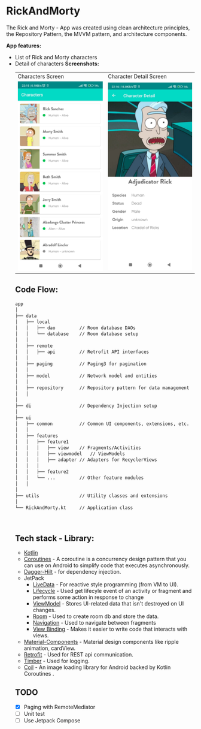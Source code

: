 
# RickAndMorty

The Rick and Morty - App was created using clean architecture principles, the Repository Pattern, the MVVM pattern, and architecture components. 

**App features:**
- List of Rick and Morty characters
- Detail of characters
**Screenshots:**
  <table>
  <tr>
     <td>Characters Screen</td>
     <td>Character Detail Screen</td>
  </tr>
  <tr>
    <td><img src="app/screenshots/Character.jpeg" width=300 ></td>
    <td><img src="app/screenshots/Character_Detail.jpeg" width=300 ></td>
  </tr>
 </table>


## Code Flow:
```
app
│
├── data
│   ├── local
│   │   ├── dao         // Room database DAOs
│   │   └── database    // Room database setup
│   │
│   ├── remote
│   │   ├── api         // Retrofit API interfaces
│   │
│   ├── paging          // Paging3 for pagination
│   │
│   ├── model           // Network model and entities
│   │
│   ├── repository      // Repository pattern for data management
│   │
│
├── di                  // Dependency Injection setup
│
├── ui
│   ├── common          // Common UI components, extensions, etc.
│   │
│   ├── features
│   │   ├── feature1
│   │   │   ├── view    // Fragments/Activities
│   │   │   ├── viewmodel   // ViewModels
│   │   │   ├── adapter // Adapters for RecyclerViews
│   │   │
│   │   ├── feature2
│   │   └── ...         // Other feature modules
│   │
│
├── utils               // Utility classes and extensions
│
└── RickAndMorty.kt     // Application class



```
## Tech stack - Library:

- [Kotlin](https://kotlinlang.org/)
- [Coroutines](https://github.com/Kotlin/kotlinx.coroutines) - A coroutine is a concurrency design pattern that you can use on Android to simplify code that executes asynchronously.
- [Dagger-Hilt](https://developer.android.com/training/dependency-injection/hilt-android) - for dependency injection.
- JetPack
  - [LiveData](https://developer.android.com/topic/libraries/architecture/livedata) - For reactive style programming (from VM to UI). 
  - [Lifecycle](https://developer.android.com/jetpack/androidx/releases/lifecycle) - Used get lifecyle event of an activity or fragment and performs some action in response to change
  - [ViewModel](https://developer.android.com/topic/libraries/architecture/viewmodel) - Stores UI-related data that isn't destroyed on UI changes. 
  - [Room](https://developer.android.com/topic/libraries/architecture/room) - Used to create room db and store the data.
  - [Navigation](https://developer.android.com/guide/navigation/navigation-getting-started) - Used to navigate between fragments
  - [View Binding](https://developer.android.com/topic/libraries/view-binding) - Makes it easier to write code that interacts with views.
- [Material-Components](https://github.com/material-components/material-components-android) - Material design components like ripple animation, cardView.
- [Retrofit](https://github.com/square/retrofit) - Used for REST api communication.
- [Timber](https://github.com/JakeWharton/timber) - Used for logging.
- [Coil](https://coil-kt.github.io/coil/) - An image loading library for Android backed by Kotlin Coroutines .
## TODO
- [X] Paging with RemoteMediator
- [ ] Unit test
- [ ] Use Jetpack Compose
